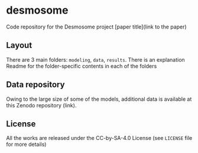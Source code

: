 # desmosome
Code repository for the Desmosome project
[paper title]\(link to the paper\)


## Layout

There are 3 main folders:  `modeling`, `data`, `results`. 
There is an explanation Readme for the folder-specific contents in each of the folders

## Data repository
Owing to the large size of some of the models, additional data is available at this Zenodo repository (link).


## License

All the works are released under the CC-by-SA-4.0 License (see `LICENSE` file for more details)

